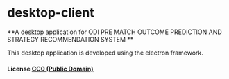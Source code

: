 # desktop-client

**A desktop application for ODI PRE MATCH OUTCOME PREDICTION AND STRATEGY RECOMMENDATION SYSTEM **

This desktop application is developed using the electron framework.


#### License [CC0 (Public Domain)](LICENSE.md)
